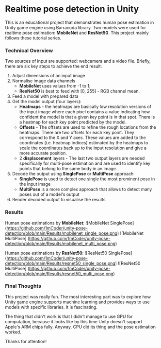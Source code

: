 # Realtime pose detection in Unity
This is an educational project that demonstrates human pose estimation in Unity game engine using Barracuda library. Two models were used for realtime pose estimation: **MobileNet** and **ResNet50**. This project mainly follows these <ref link=https://christianjmills.com/posts/barracuda-posenet-tutorial-v2/part-1/>tutorial series</ref>.

### Technical Overview
Two sources of input are supported: webcamera and a video file. Briefly, there are six key steps to achieve the end result:

1. Adjust dimensions of an input image
2. Normalise image data channels
    * **MobileNet** uses values from -1 to 1;
    * **ResNet50** is best to feed with [0, 255] - RGB channel mean.
3. Feed a model with prepared data
4. Get the model output (four layers):
    * **Heatmaps** - the heatmaps are basically low resolution versions of the input image where each pixel contains a value indicating how confident the model is that a given key point is in that spot. There is a heatmap for each key point predicted by the model.
    * **Offsets** - The offsets are used to refine the rough locations from the heatmaps. There are two offsets for each key point. They correspond to the X and Y axes. These values are added to the coordinates (i.e. heatmap indices) estimated by the heatmaps to scale the coordinates back up to the input resolution and give a more accurate position.
    * 2 **displacement** layers - The last two output layers are needed specifically for multi-pose estimation and are used to identify key points that belong to the same body in an image.
5. Decode the output using **SinglePose** or **MultiPose** approach
    * **SinglePose** is used to detect one single the most prominent pose in the input image
    * **MultiPose** is a more complex approach that allows to detect many poses out of a model's output
6. Render decoded output to visualise the results

### Results
Human pose estimations by **MobileNet**:
![MobileNet SinglePose] (https://github.com/1mCoder/unity-pose-detection/blob/main/Results/mobilenet_single_pose.png)
![MobileNet MultiPose] (https://github.com/1mCoder/unity-pose-detection/blob/main/Results/mobilenet_multi_pose.png)

Human pose estimations by **ResNet50**:
![ResNet50 SinglePose] (https://github.com/1mCoder/unity-pose-detection/blob/main/Results/resnet50_single_pose.png)
![ResNet50 MultiPose] (https://github.com/1mCoder/unity-pose-detection/blob/main/Results/resnet50_multi_pose.png)

### Final Thoughts
This project was really fun. The most interesting part was to explore how Unity game engine supports machine learning and provides ways to use models with specific libraries. It is fascinating.

The thing that didn't work is that I didn't manage to use GPU for computation, because it looks like by this time Unity doesn't support Apple's ARM chips fully. Anyway, CPU did its thing and the pose estimation worked.

Thanks for attention!
